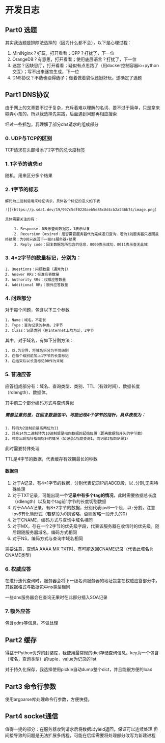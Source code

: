 # 开发日志

## Part0 选题
其实我选题是排除法选择的（因为什么都不会），以下是心理过程：
1. MiniNginx？好玩，打开看看；CPP？打扰了，下一位
2. OrangeDB？有意思，打开看看；使用底层语言？打扰了，下一位
3. 迷宫？因缺思厅，打开看看；疑似有点思路了（用docker控制容器io+python交互）；写不出来迷宫生成，下一位
4. DNS协议？~~不选也没得选了~~；做着做着貌似还挺好玩，遂确定了选题

## Part1 DNS协议

由于网上的文章要不过于复杂，充斥着难以理解的名词、要不过于简单，只是拿来糊弄小孩的，所以我选择先实践，后面遇到问题再相应搜索

经过一些抓包，我理解了部分dns请求的组成部分

### 0. UDP与TCP的区别
TCP请求在头部增添了2字节的总长度标签

### 1. 1字节的请求id

随机，用来区分多个结果
### 2. 1字节的标志

	解码为二进制后用来标记请求，具体各个标记的意义如下表

	![](https://p.sda1.dev/19/997c5df0220aeb5e85c8d4cb2a236b74/image.png)
	
	具体需要关注的有：
		
		1. Response：0表示查询数据包，1表示回复
		2. Recursion Desired：是否需要服务器代为完成递归查询，若为1则服务器只返回最终结果；为0则只返回下一级ns服务器/结果
		3. Reply code：回复数据包所包含的信息，0000表示成功，0011表示查无此域
### 3. 4*2字节的数量标记，分别为：

	1. Questions：问题数量（通常为1）
	2. Answer RRs：标准应答数量
	3. Authority RRs：权威应答数量
	4. Additional RRs：额外应答数量
### 4. 问题部分
对于每个问题，包含以下三个参数

	1. Name：域名，不定长
	2. Type：查询记录的种类，2字节
	3. Class：记录类别（在internet上均为1），2字节
其中，对于域名，有如下分割方法：

	1. 以.为分界，将域名拆分为不同级别
	2. 在每个级别前加上1字节的长度标记
	3. 在结束后以长度标记00作为末尾

### 5. 普通应答

应答组成部分有：域名、查询类型、类别、TTL（有效时间）、数据长度（rdlength）、数据体。

其中前三个部分编码方式与查询类似

##### 需要注意的是，在回复数据包中，可能出现4个字节的指针，具体表现为：

	1. 转码为2进制后最高两位为11
	2. 其余14为二进制转为10进制后是指向数据的起始位置（距离数据包开头的字节数）
	3. 可能出现指针指向指针的情况（如记录1指向查询1，而记录2指向记录1）
此时需要特殊处理

TTL是4字节的数据，代表缓存有效期最长的秒数

#### 数据包

1. 对于A记录，有4*1字节的数据，分别代表记录IP的ABCD段，以`.`分割,无需特殊处理
2. 对于TXT记录，可能出现**一个记录中有多个tag的情况**，此时需要依据总长度（rdlength）以及每个tag前1字节的长度切割数据
3. 对于AAAA记录，有8*2字节的数据，分别代表ipv6一个段，以`:`分割，注意ipv6有化简形式（若整段为0则省略，否则省略一段开头的0）
4. 对于CNAME，编码方式与查询中域名相同
5. 对于MX，存在一个2字节的优先级字段，代表该服务器在收信时的优先级，随后跟随服务器域名，编码方式相同
6. 对于NS，编码方式与查询中域名相同

需要注意，查询A AAAA MX TXT时，有可能返回CNAME记录（代表此域名为CNAME类型）

### 6. 权威应答
在进行迭代查询时，服务器会将下一级名词服务器的地址包含在权威应答部分中。其数据格式与数据包中ns类型相同

一些dns服务器会在查询无果时在此部分插入SOA记录

### 7. 额外应答
包含edns等信息，不做处理

## Part2 缓存
得益于Python优秀的封装库，我使用最常规的dict存储查询信息。key为一个包含（域名，查询类型）的tuple，value为记录的list

对于持久化保存，我选择使用pickle自动dump整个dict，并且能很方便的load

## Part3 命令行参数

使用argparse库处理命令行参数，方便快捷。

## Part4 socket通信

值得一提的部分：在服务器收到请求后将数据以yield返回，保证可以连续处理
但间接导致的问题是无法扩展多线程，可能在后续需要将处理部分改写为新建进程
